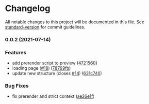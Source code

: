 # Changelog

All notable changes to this project will be documented in this file. See [standard-version](https://github.com/conventional-changelog/standard-version) for commit guidelines.

### 0.0.2 (2021-07-14)


### Features

* add prerender script to preview ([4721560](https://github.com/nuxt/design/commit/4721560e969ce52d29107546aae2fef9a6e6224f))
* loading page ([#18](https://github.com/nuxt/design/issues/18)) ([78799fb](https://github.com/nuxt/design/commit/78799fb695a896f6a992f28225b99283a38503ff))
* update new structure (closes [#14](https://github.com/nuxt/design/issues/14)) ([631c740](https://github.com/nuxt/design/commit/631c740396736e124c3cea288c0bcc22545d4269))


### Bug Fixes

* fix prerender and strict context ([ae26e1f](https://github.com/nuxt/design/commit/ae26e1f21e85155595cfd861d20cddeff858ad5f))
